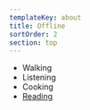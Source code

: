 ```yaml
---
templateKey: about
title: Offline
sortOrder: 2
section: top
---
```


- Walking
- Listening
- Cooking
- [Reading](/reading)
